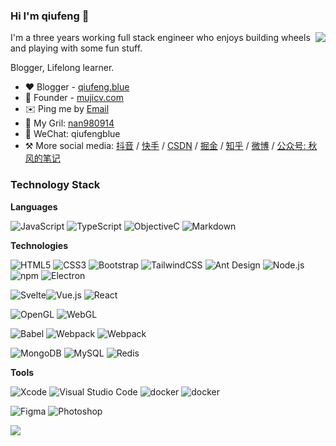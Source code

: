 ### Hi I'm qiufeng 👋



<img align="right" src="https://github-readme-stats.vercel.app/api?username=hua1995116&show_icons=true&icon_color=0366d6&text_color=24292e&bg_color=ffffff&hide_title=true" />

I'm a three years working full stack engineer who enjoys building wheels and playing with some fun stuff.

Blogger, Lifelong learner. 

- ❤ Blogger - [qiufeng.blue](https://qiufeng.blue)
- 📝 Founder - [mujicv.com](https://www.mujicv.com)
- ✉️ Ping me by [Email](mailto:qiufenghyf@gmail.com)
- 👦 My Gril: [nan980914](https://github.com/nan980914)
- 💬 WeChat: qiufengblue
- ⚒ More social media: [抖音](https://www.douyin.com/user/MS4wLjABAAAAcqMsKfENGwv1GEsc8eeE2paQGrbb5z5UnWb_uX7Ul9o?extra_params=%7B%22search_id%22%3A%2220210731191831010211179222561CA99C%22%2C%22search_result_id%22%3A%2251632329649%22%2C%22search_keyword%22%3A%22%E7%A7%8B%E9%A3%8E%E7%9A%84%E7%AC%94%E8%AE%B0%22%2C%22search_type%22%3A%22user%22%7D&enter_method=search_result&enter_from=search_result) / [快手](https://www.kuaishou.com/profile/3xff6mhevp6gp3m) /  [CSDN](https://blog.csdn.net/blueblueskyhua) / [掘金](https://juejin.cn/user/923245497557111) / [知乎](https://www.zhihu.com/people/lan-se-89-98-69) / [微博](https://weibo.com/u/5342294054) / [公众号: 秋风的笔记](http://mp.weixin.qq.com/mp/getmasssendmsg?__biz=MzkyOTIxMDAzNw==#wechat_webview_type=1&wechat_redirect)

### Technology Stack

**Languages**

![JavaScript](https://img.shields.io/badge/JavaScript-%23323330.svg?logo=javascript&logoColor=%23F7DF1E&style=flat-square)
![TypeScript](https://img.shields.io/badge/Typescript-%23007acc.svg?logo=typescript&logoColor=white&style=flat-square)
![ObjectiveC](https://img.shields.io/badge/-ObjectiveC-000?&logo=apple)
![Markdown](https://img.shields.io/badge/-Markdown-000?&logo=Markdown)

**Technologies**

<img src="https://img.shields.io/badge/Html5-%23e34f26.svg?logo=html5&logoColor=white&style=flat-square" alt="HTML5" /> <img src="https://img.shields.io/badge/CSS3-%231572b6.svg?logo=css3&logoColor=white&style=flat-square" alt="CSS3" />  <img src="https://img.shields.io/badge/Bootstrap-%237952b3.svg?logo=bootstrap&logoColor=white&style=flat-square" alt="Bootstrap" /> <img src="https://img.shields.io/badge/Tailwindcss-%2338b2ac.svg?logo=tailwind-css&logoColor=white&style=flat-square" alt="TailwindCSS" /> <img src="https://img.shields.io/badge/ant%20design-%230170fe.svg?logo=Ant-design&logoColor=white&style=flat-square" alt="Ant Design" /> <img src="https://img.shields.io/badge/Node.js-%2343853d.svg?logo=node.js&logoColor=white&style=flat-square" alt="Node.js" /> <img src="https://img.shields.io/badge/NPM-%23cb0000.svg?logo=npm&logoColor=white&style=flat-square" alt="npm" /> <img src="https://img.shields.io/badge/Electron-%231572b6.svg?logo=Electron&logoColor=white&style=flat-square" alt="Electron">

<img src="https://img.shields.io/badge/Svelte-%23f1413d.svg?logo=Svelte&logoColor=white&style=flat-square" alt="Svelte" /><img src="https://img.shields.io/badge/Vue.js-%2335495e.svg?logo=Vue.js&logoColor=%234fc08d&style=flat-square" alt="Vue.js" /> <img src="https://img.shields.io/badge/React-%2320232a.svg?logo=React&logoColor=%2361dafb&style=flat-square" alt="React" /> 

![OpenGL](https://img.shields.io/badge/-OpenGL-000?&logo=opengl)
![WebGL](https://img.shields.io/badge/-WebGL-000?&logo=webgl)

<img src="https://img.shields.io/badge/Babel-%23323330.svg?logo=babel&logoColor=%23f9dc3e&style=flat-square" alt="Babel" /> <img src="https://img.shields.io/badge/Webpack-%231e72b3.svg?logo=Webpack&logoColor=white&style=flat-square" alt="Webpack" /> 
<img src="https://img.shields.io/badge/Vite-%23000000.svg?logo=vite&logoColor=blue&style=flat-square" alt="Webpack" >

<img src="https://img.shields.io/badge/Mongodb-%234ea94b.svg?logo=Mongodb&logoColor=white&style=flat-square" alt="MongoDB" /> <img src="https://img.shields.io/badge/Mysql-%234479a1.svg?logo=MySQL&logoColor=white&style=flat-square" alt="MySQL" /> <img src="https://img.shields.io/badge/Redis-%23a51f17.svg?logo=redis&logoColor=white&style=flat-square" alt="Redis" />


**Tools**

<img src="https://img.shields.io/badge/Xcode-%23007acc.svg?logo=xcode&logoColor=white&style=flat-square" alt="Xcode" /> <img src="https://img.shields.io/badge/Visual%20studio%20code-%230078d7.svg?logo=visual-studio-code&logoColor=white&style=flat-square" alt="Visual Studio Code" /> <img src="https://img.shields.io/badge/Docker-%23000000.svg?logo=Docker&logoColor=blue&style=flat-square" alt="docker" /> <img src="https://img.shields.io/badge/Github-%23000000.svg?logo=github&logoColor=white&style=flat-square" alt="docker" /> 

<img src="https://img.shields.io/badge/Figma-%23f24e1e.svg?logo=Figma&logoColor=white&style=flat-square" alt="Figma" /> <img src="https://img.shields.io/badge/Photoshop-%2331a8ff.svg?logo=adobe-photoshop&logoColor=white&style=flat-square" alt="Photoshop" />





<p>
    <a href="https://qiufeng.blue/">
      <img src="https://github-profile-trophy.vercel.app/?username=hua1995116&theme=flat&title=Stars,Followers,Commit,MultiLanguage&margin-w=5&row=1&column=4" />
    </a>
</p>

